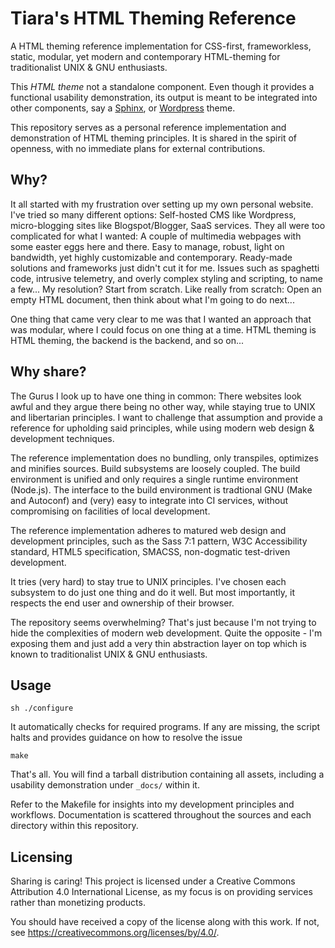 <a name="tiaras-html-theming-reference"></a>
# Tiara's HTML Theming Reference

A HTML theming reference implementation for CSS-first, frameworkless, static,
modular, yet modern and contemporary HTML-theming for traditionalist UNIX & GNU
enthusiasts.

This *HTML theme* not a standalone component. Even though it provides a
functional usability demonstration, its output is meant to be integrated into
other components, say a [Sphinx](https://www.sphinx-doc.org), or
[Wordpress](https://wordpress.org) theme.

This repository serves as a personal reference implementation and demonstration
of HTML theming principles. It is shared in the spirit of openness, with no
immediate plans for external contributions.

## Why?

It all started with my frustration over setting up my own personal website. I've
tried so many different options: Self-hosted CMS like Wordpress, micro-blogging
sites like Blogspot/Blogger, SaaS services. They all were too complicated for
what I wanted: A couple of multimedia webpages with some easter eggs here and
there. Easy to manage, robust, light on bandwidth, yet highly customizable and
contemporary. Ready-made solutions and frameworks just didn't cut it for me.
Issues such as spaghetti code, intrusive telemetry, and overly complex styling
and scripting, to name a few... My resolution? Start from scratch. Like really
from scratch: Open an empty HTML document, then think about what I'm going to do
next...

One thing that came very clear to me was that I wanted an approach that was
modular, where I could focus on one thing at a time. HTML theming is HTML
theming, the backend is the backend, and so on...

## Why share?

The Gurus I look up to have one thing in common: There websites look awful and
they argue there being no other way, while staying true to UNIX and libertarian
principles. I want to challenge that assumption and provide a reference for
upholding said principles, while using modern web design & development
techniques.

The reference implementation does no bundling, only transpiles, optimizes and
minifies sources. Build subsystems are loosely coupled. The build environment is
unified and only requires a single runtime environment (Node.js). The interface
to the build environment is tradtional GNU (Make and Autoconf) and (very) easy
to integrate into CI services, without compromising on facilities of local
development.

The reference implementation adheres to matured web design and development
principles, such as the Sass 7:1 pattern, W3C Accessibility standard, HTML5
specification, SMACSS, non-dogmatic test-driven development.

It tries (very hard) to stay true to UNIX principles. I've chosen each subsystem
to do just one thing and do it well. But most importantly, it respects the end
user and ownership of their browser.

The repository seems overwhelming? That's just because I'm not trying to hide
the complexities of modern web development. Quite the opposite - I'm exposing
them and just add a very thin abstraction layer on top which is known to
traditionalist UNIX & GNU enthusiasts.

## Usage

```
sh ./configure
```

It automatically checks for required programs. If any are missing, the script
halts and provides guidance on how to resolve the issue

```
make
```

That's all. You will find a tarball distribution containing all assets,
including a usability demonstration under `_docs/` within it.

Refer to the Makefile for insights into my development principles and workflows.
Documentation is scattered throughout the sources and each directory within this
repository.

<a name="licensing"></a>
## Licensing

Sharing is caring! This project is licensed under a Creative Commons Attribution
4.0 International License, as my focus is on providing services rather than
monetizing products.

You should have received a copy of the license along with this
work. If not, see <https://creativecommons.org/licenses/by/4.0/>.
